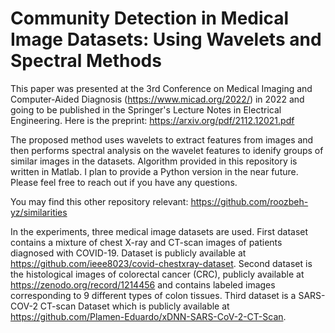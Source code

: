 # Community Detection in Medical Image Datasets: Using Wavelets and Spectral Methods

This paper was presented at the 3rd Conference on Medical Imaging and Computer-Aided Diagnosis (https://www.micad.org/2022/) in 2022 and going to be published in the Springer's Lecture Notes in Electrical Engineering. Here is the preprint: https://arxiv.org/pdf/2112.12021.pdf

The proposed method uses wavelets to extract features from images and then performs spectral analysis on the wavelet features to idenify groups of similar images in the datasets. Algorithm provided in this repository is written in Matlab. I plan to provide a Python version in the near future. Please feel free to reach out if you have any questions.

You may find this other repository relevant: https://github.com/roozbeh-yz/similarities

In the experiments, three medical image datasets are used. First dataset contains a mixture of chest X-ray and CT-scan images of patients diagnosed with COVID-19. Dataset is publicly available at https://github.com/ieee8023/covid-chestxray-dataset. Second dataset is the histological images of colorectal cancer (CRC), publicly available at https://zenodo.org/record/1214456 and contains labeled images corresponding to 9 different types of colon tissues. Third dataset is a SARS-COV-2 CT-scan Dataset which is publicly available at https://github.com/Plamen-Eduardo/xDNN-SARS-CoV-2-CT-Scan.
